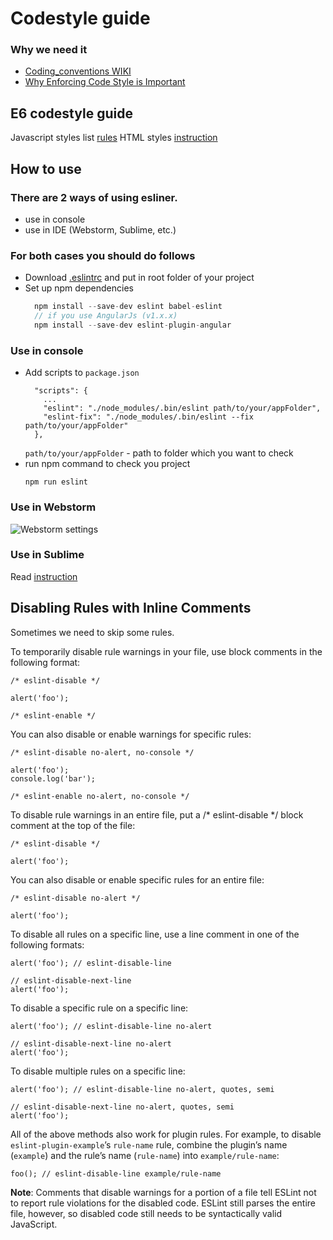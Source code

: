 # Codestyle guide
### Why we need it
- [Coding_conventions WIKI](https://en.wikipedia.org/wiki/Coding_conventions)
- [Why Enforcing Code Style is Important](https://coryrylan.com/blog/why-enforcing-code-style-is-important)

## E6 codestyle guide
Javascript styles list [rules](https://github.com/vorant/eslint-codestyle/blob/master/codestyle.md)
HTML styles [instruction](https://github.com/vorant/eslint-codestyle/blob/master/BEM.md)


## How to use
### There are 2 ways of using esliner. 
 - use in console
 - use in IDE (Webstorm, Sublime, etc.)
 
### For both cases you should do follows
- Download [.eslintrc](https://github.com/vorant/eslint-codestyle/blob/master/.eslintrc) and put in root folder of your project
- Set up npm dependencies
  ```javascript
    npm install --save-dev eslint babel-eslint 
    // if you use AngularJs (v1.x.x)
    npm install --save-dev eslint-plugin-angular 
    ```
    
### Use in console

- Add scripts to `package.json`
    ```
      "scripts": {
        ...
        "eslint": "./node_modules/.bin/eslint path/to/your/appFolder",
        "eslint-fix": "./node_modules/.bin/eslint --fix path/to/your/appFolder"
      },
    ```
    `path/to/your/appFolder` - path to folder which you want to check
- run npm command to check you project 
    ```
    npm run eslint
    ```
    
### Use in Webstorm
![Webstorm settings](https://github.com/vorant/eslint-codestyle/blob/master/webstorm-settings.png?raw=true)

### Use in Sublime
Read [instruction](http://jonathancreamer.com/setup-eslint-with-es6-in-sublime-text/)

## Disabling Rules with Inline Comments
Sometimes we need to skip some rules. 

To temporarily disable rule warnings in your file, use block comments in the following format:

```
/* eslint-disable */

alert('foo');

/* eslint-enable */
```

You can also disable or enable warnings for specific rules:
```
/* eslint-disable no-alert, no-console */

alert('foo');
console.log('bar');

/* eslint-enable no-alert, no-console */
```
To disable rule warnings in an entire file, put a /* eslint-disable */ block comment at the top of the file:
```
/* eslint-disable */

alert('foo');
```
You can also disable or enable specific rules for an entire file:
```
/* eslint-disable no-alert */

alert('foo');
```
To disable all rules on a specific line, use a line comment in one of the following formats:
```
alert('foo'); // eslint-disable-line

// eslint-disable-next-line
alert('foo');
```
To disable a specific rule on a specific line:
```
alert('foo'); // eslint-disable-line no-alert

// eslint-disable-next-line no-alert
alert('foo');
```
To disable multiple rules on a specific line:
```
alert('foo'); // eslint-disable-line no-alert, quotes, semi

// eslint-disable-next-line no-alert, quotes, semi
alert('foo');
```
All of the above methods also work for plugin rules. For example, to disable `eslint-plugin-example`’s `rule-name` rule, combine the plugin’s name (`example`) and the rule’s name (`rule-name`) into `example/rule-name`:
```
foo(); // eslint-disable-line example/rule-name
```
**Note**: Comments that disable warnings for a portion of a file tell ESLint not to report rule violations for the disabled code. ESLint still parses the entire file, however, so disabled code still needs to be syntactically valid JavaScript.


